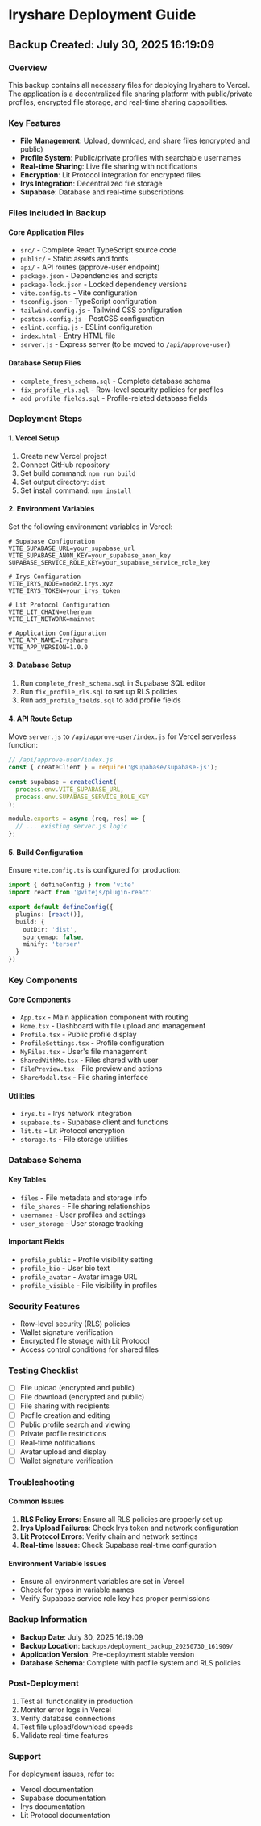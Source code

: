 # Iryshare Deployment Guide

## Backup Created: July 30, 2025 16:19:09

### Overview
This backup contains all necessary files for deploying Iryshare to Vercel. The application is a decentralized file sharing platform with public/private profiles, encrypted file storage, and real-time sharing capabilities.

### Key Features
- **File Management**: Upload, download, and share files (encrypted and public)
- **Profile System**: Public/private profiles with searchable usernames
- **Real-time Sharing**: Live file sharing with notifications
- **Encryption**: Lit Protocol integration for encrypted files
- **Irys Integration**: Decentralized file storage
- **Supabase**: Database and real-time subscriptions

### Files Included in Backup

#### Core Application Files
- `src/` - Complete React TypeScript source code
- `public/` - Static assets and fonts
- `api/` - API routes (approve-user endpoint)
- `package.json` - Dependencies and scripts
- `package-lock.json` - Locked dependency versions
- `vite.config.ts` - Vite configuration
- `tsconfig.json` - TypeScript configuration
- `tailwind.config.js` - Tailwind CSS configuration
- `postcss.config.js` - PostCSS configuration
- `eslint.config.js` - ESLint configuration
- `index.html` - Entry HTML file
- `server.js` - Express server (to be moved to `/api/approve-user`)

#### Database Setup Files
- `complete_fresh_schema.sql` - Complete database schema
- `fix_profile_rls.sql` - Row-level security policies for profiles
- `add_profile_fields.sql` - Profile-related database fields

### Deployment Steps

#### 1. Vercel Setup
1. Create new Vercel project
2. Connect GitHub repository
3. Set build command: `npm run build`
4. Set output directory: `dist`
5. Set install command: `npm install`

#### 2. Environment Variables
Set the following environment variables in Vercel:

```
# Supabase Configuration
VITE_SUPABASE_URL=your_supabase_url
VITE_SUPABASE_ANON_KEY=your_supabase_anon_key
SUPABASE_SERVICE_ROLE_KEY=your_supabase_service_role_key

# Irys Configuration
VITE_IRYS_NODE=node2.irys.xyz
VITE_IRYS_TOKEN=your_irys_token

# Lit Protocol Configuration
VITE_LIT_CHAIN=ethereum
VITE_LIT_NETWORK=mainnet

# Application Configuration
VITE_APP_NAME=Iryshare
VITE_APP_VERSION=1.0.0
```

#### 3. Database Setup
1. Run `complete_fresh_schema.sql` in Supabase SQL editor
2. Run `fix_profile_rls.sql` to set up RLS policies
3. Run `add_profile_fields.sql` to add profile fields

#### 4. API Route Setup
Move `server.js` to `/api/approve-user/index.js` for Vercel serverless function:

```javascript
// /api/approve-user/index.js
const { createClient } = require('@supabase/supabase-js');

const supabase = createClient(
  process.env.VITE_SUPABASE_URL,
  process.env.SUPABASE_SERVICE_ROLE_KEY
);

module.exports = async (req, res) => {
  // ... existing server.js logic
};
```

#### 5. Build Configuration
Ensure `vite.config.ts` is configured for production:

```typescript
import { defineConfig } from 'vite'
import react from '@vitejs/plugin-react'

export default defineConfig({
  plugins: [react()],
  build: {
    outDir: 'dist',
    sourcemap: false,
    minify: 'terser'
  }
})
```

### Key Components

#### Core Components
- `App.tsx` - Main application component with routing
- `Home.tsx` - Dashboard with file upload and management
- `Profile.tsx` - Public profile display
- `ProfileSettings.tsx` - Profile configuration
- `MyFiles.tsx` - User's file management
- `SharedWithMe.tsx` - Files shared with user
- `FilePreview.tsx` - File preview and actions
- `ShareModal.tsx` - File sharing interface

#### Utilities
- `irys.ts` - Irys network integration
- `supabase.ts` - Supabase client and functions
- `lit.ts` - Lit Protocol encryption
- `storage.ts` - File storage utilities

### Database Schema

#### Key Tables
- `files` - File metadata and storage info
- `file_shares` - File sharing relationships
- `usernames` - User profiles and settings
- `user_storage` - User storage tracking

#### Important Fields
- `profile_public` - Profile visibility setting
- `profile_bio` - User bio text
- `profile_avatar` - Avatar image URL
- `profile_visible` - File visibility in profiles

### Security Features
- Row-level security (RLS) policies
- Wallet signature verification
- Encrypted file storage with Lit Protocol
- Access control conditions for shared files

### Testing Checklist
- [ ] File upload (encrypted and public)
- [ ] File download (encrypted and public)
- [ ] File sharing with recipients
- [ ] Profile creation and editing
- [ ] Public profile search and viewing
- [ ] Private profile restrictions
- [ ] Real-time notifications
- [ ] Avatar upload and display
- [ ] Wallet signature verification

### Troubleshooting

#### Common Issues
1. **RLS Policy Errors**: Ensure all RLS policies are properly set up
2. **Irys Upload Failures**: Check Irys token and network configuration
3. **Lit Protocol Errors**: Verify chain and network settings
4. **Real-time Issues**: Check Supabase real-time configuration

#### Environment Variable Issues
- Ensure all environment variables are set in Vercel
- Check for typos in variable names
- Verify Supabase service role key has proper permissions

### Backup Information
- **Backup Date**: July 30, 2025 16:19:09
- **Backup Location**: `backups/deployment_backup_20250730_161909/`
- **Application Version**: Pre-deployment stable version
- **Database Schema**: Complete with profile system and RLS policies

### Post-Deployment
1. Test all functionality in production
2. Monitor error logs in Vercel
3. Verify database connections
4. Test file upload/download speeds
5. Validate real-time features

### Support
For deployment issues, refer to:
- Vercel documentation
- Supabase documentation
- Irys documentation
- Lit Protocol documentation 